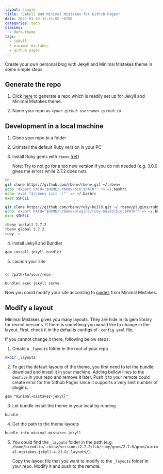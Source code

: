 ```yaml
---
layout: single
title: "Jekyll and Minimal Mistakes for Github Pages"
date: 2021-01-03 15:44:00 +0700
categories: tech
classes:
  - dark-theme
tags:
  - jekyll
  - minimal mistakes
  - github pages
---
```


Create your own personal blog with Jekyll and Minimal Mistakes theme in some simple steps.

## Generate the repo

1. Click [here](https://github.com/mmistakes/mm-github-pages-starter/generate) to generate a repo which is readily set up for Jekyll and Minimal Mistakes theme.

2. Name your repo as _`<your_github_username>.github.io`_

## Development in a local machine

1. Clone your repo to a folder

2. Uninstall the default Ruby version in your PC

3. Install Ruby gems with `rbenv` ([ref](https://gorails.com/setup/ubuntu/18.04))

    Note: Try to not go for a too new version if you do not needed (e.g. 3.0.0 gives me errors while 2.7.2 does not).

```bash
cd
git clone https://github.com/rbenv/rbenv.git ~/.rbenv
echo 'export PATH="$HOME/.rbenv/bin:$PATH"' >> ~/.bashrc
echo 'eval "$(rbenv init -)"' >> ~/.bashrc
exec $SHELL

git clone https://github.com/rbenv/ruby-build.git ~/.rbenv/plugins/ruby-build
echo 'export PATH="$HOME/.rbenv/plugins/ruby-build/bin:$PATH"' >> ~/.bashrc
exec $SHELL

rbenv install 2.7.2
rbenv global 2.7.2
ruby -v
```

4. Install Jekyll and Bundler

```bash
gem install jekyll bundler
```

5. Launch your site

```bash

cd /path/to/your/repo

bundler exec jekyll serve
```

Now you could modify your site according to [guides](https://mmistakes.github.io/minimal-mistakes/docs/configuration/) from Minimal Mistakes.


## Modify a layout

Minimal Mistakes gives you many layouts. They are hide in its gem library for recent versions. If there is something you would like to change in the layout. First, check it in the defaults configs of `_config.yaml` file. 

If you cannot change it there, following below steps:

1. Create a `_layouts` folder in the root of your repo
```bash
mkdir _layouts
```

2. To get the default layouts of the theme, you first need to let the bundle download and install it in your machine. Adding bellow lines to the `Gemfile` in your repo and remove it later. Push it to your remote could create error for the Github Pages since it supports a very limit number of plugins.
```txt
gem "minimal-mistakes-jekyll"
```

3. Let bundle install the theme in your local by running
```bash
bundle
```

4. Get the path to the theme layouts
```bash
bundle info minimal-mistakes-jekyll
```

5. You could find the `_layouts` folder in the path (e.g. `/home/biendltb/.rbenv/versions/2.7.2/lib/ruby/gems/2.7.0/gems/minimal-mistakes-jekyll-4.21.0/_layouts/`).

    Copy the layout file that you want to modify to the `_layouts` folder in your repo. Modify it and push to the remote.

